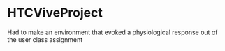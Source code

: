 # HTCViveProject
Had to make an environment that evoked a physiological response out of the user class assignment
